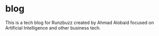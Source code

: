 # blog
This is a tech blog for Runzbuzz created by Ahmad Alobaid focused on Artificial Intelligence and other business tech.


